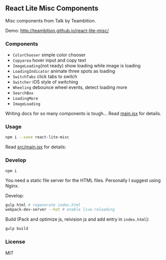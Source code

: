 
React Lite Misc Components
----

Misc components from Talk by Teambition.

Demo: http://teambition.github.io/react-lite-misc/

### Components

* `ColorChooser` simple color chooser
* `Copyarea` hover input and copy text
* `ImageLoading`(not ready) show loading while image is loading
* `LoadingIndicator` animate three spots as loading
* `SwitchTabs` click tabs to switch
* `Switcher` iOS style of switching
* `Wheeling` debounce wheel events, detect loading more
* `SearchBox`
* `LoadingMore`
* `ImageLoading`

Writing docs for so many components is tough... Read [main.jsx](main) for details.

[main]: https://github.com/teambition/react-lite-misc/blob/gh-pages/src/main.jsx

### Usage

```bash
npm i --save react-lite-misc
```

Read [src/main.jsx](main) for details:

[main]: https://github.com/teambition/react-lite-misc/blob/gh-pages/src/main.jsx

### Develop

```text
npm i
```

You need a static file server for the HTML files. Personally I suggest using Nginx.

Develop:

```bash
gulp html # regenerate index.html
webpack-dev-server --hot # enable live-reloading
```

Build (Pack and optimize js, reivision js and add entry in `index.html`):

```bash
gulp build
```

### License

MIT
